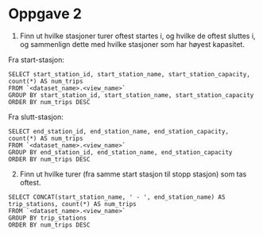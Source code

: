 # Oppgave 2
1. Finn ut hvilke stasjoner turer oftest startes i, og hvilke de oftest sluttes i, og sammenlign dette med hvilke stasjoner som har høyest kapasitet.

Fra start-stasjon:
```
SELECT start_station_id, start_station_name, start_station_capacity, count(*) AS num_trips
FROM `<dataset_name>.<view_name>`
GROUP BY start_station_id, start_station_name, start_station_capacity
ORDER BY num_trips DESC
```

Fra slutt-stasjon:
```
SELECT end_station_id, end_station_name, end_station_capacity, count(*) AS num_trips
FROM `<dataset_name>.<view_name>`
GROUP BY end_station_id, end_station_name, end_station_capacity
ORDER BY num_trips DESC
```

2. Finn ut hvilke turer (fra samme start stasjon til stopp stasjon) som tas oftest.
```
SELECT CONCAT(start_station_name, ' - ', end_station_name) AS trip_stations, count(*) AS num_trips
FROM `<dataset_name>.<view_name>`
GROUP BY trip_stations
ORDER BY num_trips DESC
```
